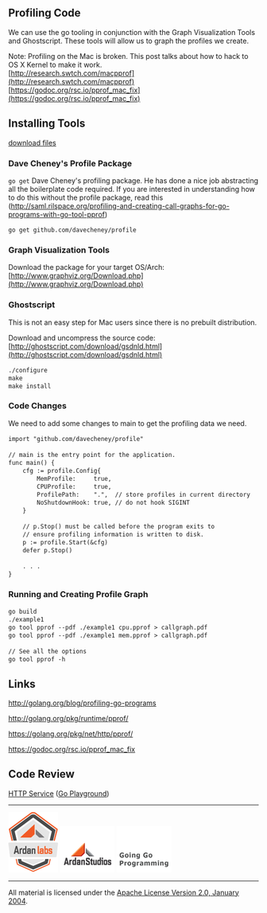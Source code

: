 ## Profiling Code

We can use the go tooling in conjunction with the Graph Visualization Tools and Ghostscript. These tools will allow us to graph the profiles we create.

Note: Profiling on the Mac is broken. This post talks about how to hack to OS X Kernel to make it work.  
[http://research.swtch.com/macpprof](http://research.swtch.com/macpprof)  
[https://godoc.org/rsc.io/pprof_mac_fix](https://godoc.org/rsc.io/pprof_mac_fix)

## Installing Tools

[download files](https://drive.google.com/?pli=1&authuser=0#folders/0B8nQmHFH90Pkck13MVVLcko5OGc)

### Dave Cheney's Profile Package
`go get` Dave Cheney's profiling package. He has done a nice job abstracting all the boilerplate code required. If you are interested in understanding how to do this without the profile package, read this (http://saml.rilspace.org/profiling-and-creating-call-graphs-for-go-programs-with-go-tool-pprof)

	go get github.com/davecheney/profile

### Graph Visualization Tools
Download the package for your target OS/Arch:
[http://www.graphviz.org/Download.php](http://www.graphviz.org/Download.php)

### Ghostscript
This is not an easy step for Mac users since there is no prebuilt distribution.

Download and uncompress the source code:
[http://ghostscript.com/download/gsdnld.html](http://ghostscript.com/download/gsdnld.html)

	./configure
	make
	make install

### Code Changes
We need to add some changes to main to get the profiling data we need.

    import "github.com/davecheney/profile"

	// main is the entry point for the application.
	func main() {
		cfg := profile.Config{
			MemProfile:     true,
			CPUProfile:     true,
			ProfilePath:    ".",  // store profiles in current directory
			NoShutdownHook: true, // do not hook SIGINT
		}

		// p.Stop() must be called before the program exits to
		// ensure profiling information is written to disk.
		p := profile.Start(&cfg)
		defer p.Stop()

		. . .
	}

### Running and Creating Profile Graph
	go build
	./example1
    go tool pprof --pdf ./example1 cpu.pprof > callgraph.pdf
    go tool pprof --pdf ./example1 mem.pprof > callgraph.pdf

    // See all the options
    go tool pprof -h

## Links

http://golang.org/blog/profiling-go-programs

http://golang.org/pkg/runtime/pprof/

https://golang.org/pkg/net/http/pprof/

https://godoc.org/rsc.io/pprof_mac_fix

## Code Review

[HTTP Service](helloHTTP.go) ([Go Playground](http://play.golang.org/p/c44Q5OiX5z))

___
[![Ardan Labs](../../00-slides/images/ggt_logo.png)](http://www.ardanlabs.com)
[![Ardan Studios](../../00-slides/images/ardan_logo.png)](http://www.ardanlabs.com)
[![GoingGo Blog](../../00-slides/images/ggb_logo.png)](http://www.goinggo.net)
___
All material is licensed under the [Apache License Version 2.0, January 2004](http://www.apache.org/licenses/LICENSE-2.0).

